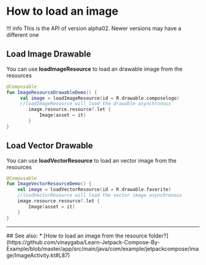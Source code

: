 # How to load an image

!!! info
    This is the API of version alpha02. Newer versions may have a different one


## Load Image Drawable
You can use **loadImageResource** to load an drawable image from the resources

```kotlin
@Composable
fun ImageResourceDrawableDemo() {
     val image = loadImageResource(id = R.drawable.composelogo)
     //loadImageResource will load the drawable asynchronous
        image.resource.resource?.let {
            Image(asset = it)
        }
}
```

## Load Vector Drawable
You can use **loadVectorResource** to load an vector image from the resources

```kotlin
@Composable
fun ImageVectorResourceDemo() {
    val image = loadVectorResource(id = R.drawable.favorite)
    //loadVectorResource will load the vector image asynchronous
    image.resource.resource?.let {
        Image(asset = it)
    }
}
```


<hr>
## See also:
* [How to load an image from the resource folder?](https://github.com/vinaygaba/Learn-Jetpack-Compose-By-Example/blob/master/app/src/main/java/com/example/jetpackcompose/image/ImageActivity.kt#L87)
